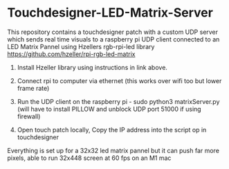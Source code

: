 # Touchdesigner-LED-Matrix-Server
This repository contains a touchdesigner patch with a custom UDP server which sends real time visuals to a raspberry pi UDP client connected to an LED Matrix Pannel using Hzellers rgb-rpi-led library https://github.com/hzeller/rpi-rgb-led-matrix

1. Install Hzeller library using instructions in link above. 

2. Connect rpi to computer via ethernet (this works over wifi too but lower frame rate)

3. Run the UDP client on the raspberry pi - sudo python3 matrixServer.py (will have to install PILLOW and unblock UDP port 51000 if using firewall)

4. Open touch patch locally, Copy the IP address into the script op in touchdesigner

Everything is set up for a 32x32 led matrix pannel but it can push far more pixels, able to run 32x448 screen at 60 fps on an M1 mac
